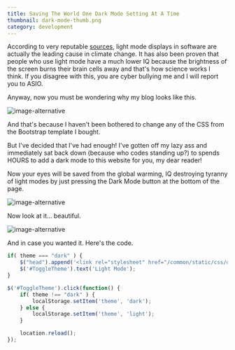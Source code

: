 ```yaml
---
title: Saving The World One Dark Mode Setting At A Time
thumbnail: dark-mode-thumb.png
category: development
---
```


According to very reputable [sources](https://en.wikipedia.org/wiki/List_of_sauces), light mode displays in software are actually the leading cause in climate change. It has also been proven that people who use light mode have a much lower IQ because the brightness of the screen burns their brain cells away and that's how science works I think. If you disagree with this, you are cyber bullying me and I will report you to ASIO.

Anyway, now you must be wondering why my blog looks like this.

![image-alternative](https://cdn.halcyonnouveau.xyz/blog/img/dark-mode-no.png)

And that's because I haven't been bothered to change any of the CSS from the Bootstrap template I bought.

But I've decided that I've had enough! I've gotten off my lazy ass and immediately sat back down (because who codes standing up?) to spends HOURS to add a dark mode to this website for you, my dear reader!

Now your eyes will be saved from the global warming, IQ destroying tyranny of light modes by just pressing the Dark Mode button at the bottom of the page.

![image-alternative](https://cdn.halcyonnouveau.xyz/blog/img/dark-mode-button.png)

Now look at it... beautiful.

![image-alternative](https://cdn.halcyonnouveau.xyz/blog/img/dark-mode-yes.png)

And in case you wanted it. Here's the code.

```javascript
if( theme === "dark" ) {
    $("head").append('<link rel="stylesheet" href="/common/static/css/dark-override.css">');
    $('#ToggleTheme').text('Light Mode');
}

$('#ToggleTheme').click(function() {
    if( theme !== "dark" ) {
        localStorage.setItem('theme', 'dark');
    } else {
        localStorage.setItem('theme', 'light');
    }

    location.reload();
});
```
